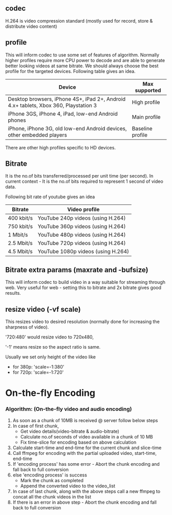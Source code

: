 
## codec
H.264 is video compression standard (mostly used for record, store & distribute video content)

## profile 
This will inform codec to use some set of features of algorithm. Normally higher profiles require more CPU power to decode and are able to generate better looking videos at same bitrate. We should always choose the best profile for the targeted devices. 
Following table gives an idea.

| Device |	Max supported |
|-----|-----|
| Desktop browsers, iPhone 4S+, iPad 2+, Android 4.x+ tablets, Xbox 360, Playstation 3 |	High profile |
| iPhone 3GS, iPhone 4, iPad, low-end Android phones |	Main profile |
| iPhone, iPhone 3G, old low-end Android devices, other embedded players |	Baseline profile |

There are other high profiles specific to HD devices.

## Bitrate
It is the no.of bits transferred/processed per unit time (per second). 
In current context - It is the no.of bits required to represent 1 second of video data. 

Following bit rate of youtube gives an idea

| Bitrate |	Video profile |
|-----|-----|
| 400 kbit/s  | YouTube 240p videos (using H.264) |
| 750 kbit/s   | YouTube 360p videos (using H.264) |
| 1 Mbit/s      | YouTube 480p videos (using H.264) |
| 2.5 Mbit/s   | YouTube 720p videos (using H.264) |
| 4.5 Mbit/s   | YouTube 1080p videos (using H.264) |


## Bitrate extra params (maxrate and -bufsize) 
This will inform codec to build video in a way suitable for streaming through web. 
Very useful for web - setting this to bitrate and 2x bitrate gives good results.

## resize video (-vf scale)
This resizes video to desired resolution (normally done for increasing the sharpness of video). 

'720:480' would resize video to 720x480,

'-1' means resize so the aspect ratio is same. 

Usually we set only height of the video like  
- for 380p:   'scale=-1:380' 
- for 720p:   'scale=-1:720'


On-the-fly Encoding
==========================

### Algorithm: (On-the-fly video and audio encoding)

1. As soon as a chunk of 10MB is received @ server follow below steps
2. In case of first chunk,
    - Get video details(video-bitrate & audio-bitrate) 
    - Calculate no.of seconds of video available in a chunk of 10 MB
    - Fix time-slice for encoding based on above calculation
3. Calculate start-time and end-time for the current chunk and slice-time
4. Call ffmpeg for encoding with the partial uploaded video, start-time, end-time
5. If 'encoding process' has some error - Abort the chunk encoding and fall back to full conversion
6. else 'encoding process' is success
    - Mark the chunk as completed
    - Append the converted video to the video_list
7. In case of last chunk, along with the above steps call a new ffmpeg to concat all the chunk videos in the list
8. If there is an error in above step - Abort the chunk encoding and fall back to full conversion

